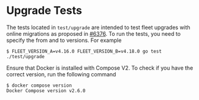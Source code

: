 # Upgrade Tests

The tests located in `test/upgrade` are intended to test fleet upgrades with online migrations as proposed in [#6376](https://github.com/fleetdm/fleet/pull/6376).
To run the tests, you need to specify the from and to versions. For example

```
$ FLEET_VERSION_A=v4.16.0 FLEET_VERSION_B=v4.18.0 go test ./test/upgrade
```

Ensure that Docker is installed with Compose V2.
To check if you have the correct version, run the following command

```
$ docker compose version
Docker Compose version v2.6.0
```
